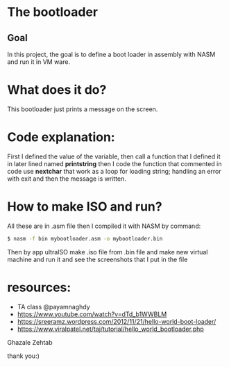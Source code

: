  # The bootloader
## Goal
In this project, the goal is to define a boot loader in assembly with NASM and run it in VM ware.
# What does it do?
This bootloader just prints a message on the screen.
# Code explanation:
First I defined the value of the variable, then call a function that I defined it in later lined named **printstring**
then I code the function that commented in code use **nextchar** that work as a loop for loading string; handling an error with exit and then the message is written.
# How to make ISO and run?
All these are in .asm file then I compiled it with NASM by command:
```sh
$ nasm -f bin mybootloader.asm -o mybootloader.bin
```
Then by app ultraISO make .iso file from .bin file and make new virtual machine and run it and see the screenshots that I put in the file

# resources:
- TA class @payamnaghdy 
- https://www.youtube.com/watch?v=dTd_b1WWBLM
- https://sreeramz.wordpress.com/2012/11/21/hello-world-boot-loader/
- https://www.viralpatel.net/taj/tutorial/hello_world_bootloader.php

Ghazale Zehtab 

thank you:)
